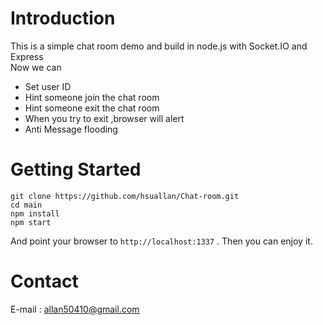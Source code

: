# Introduction
This is a simple chat room demo and build in node.js with Socket.IO and Express  
Now we can
- Set user ID  
- Hint someone join the chat room    
- Hint someone exit the chat room  
- When you try to exit ,browser will alert
- Anti Message flooding
# Getting Started
```
git clone https://github.com/hsuallan/Chat-room.git 
cd main
npm install
npm start
```
And point your browser to `http://localhost:1337` . Then you can enjoy it.
# Contact
E-mail : allan50410@gmail.com
